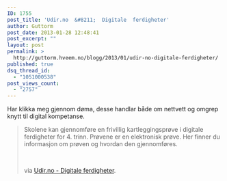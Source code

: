 ```yaml
---
ID: 1755
post_title: 'Udir.no  &#8211;  Digitale  ferdigheter'
author: Guttorm
post_date: 2013-01-28 12:48:41
post_excerpt: ""
layout: post
permalink: >
  http://guttorm.hveem.no/blogg/2013/01/udir-no-digitale-ferdigheter/
published: true
dsq_thread_id:
  - "1051000538"
post_views_count:
  - "2757"
---
```

Har klikka meg gjennom døma, desse handlar både om nettvett og omgrep knytt til digital kompetanse.
<blockquote>Skolene kan gjennomføre en frivillig kartleggingsprøve i digitale ferdigheter for 4. trinn. Prøvene er en elektronisk prøve. Her finner du informasjon om prøven og hvordan den gjennomføres.

&nbsp;

via <a href="http://www.udir.no/Vurdering/Kartlegging-gs/Frivillig-kartleggingsprove-i-digitale-ferdigheter-for-4-trinn/">Udir.no - Digitale ferdigheter</a>.</blockquote>
&nbsp;